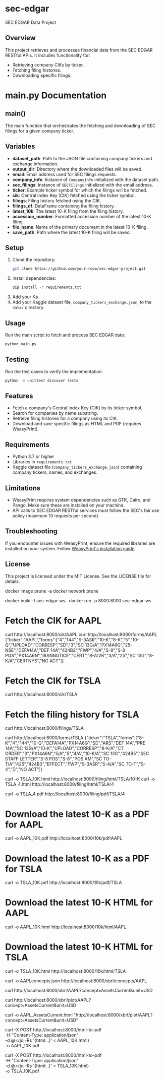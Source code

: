 # sec-edgar

SEC EDGAR Data Project

## Overview
This project retrieves and processes financial data from the SEC EDGAR RESTful APIs. It includes functionality for:
- Retrieving company CIKs by ticker.
- Fetching filing histories.
- Downloading specific filings.

# main.py Documentation

## main()
The main function that orchestrates the fetching and downloading of SEC filings for a given company ticker.

## Variables
- **dataset_path**: Path to the JSON file containing company tickers and exchange information.
- **output_dir**: Directory where the downloaded files will be saved.
- **email**: Email address used for SEC filings requests.
- **company_info**: Instance of `CompanyInfo` initialized with the dataset path.
- **sec_filings**: Instance of `SECFilings` initialized with the email address.
- **ticker**: Example ticker symbol for which the filings will be fetched.
- **cik**: Central Index Key (CIK) fetched using the ticker symbol.
- **filings**: Filing history fetched using the CIK.
- **filings_df**: DataFrame containing the filing history.
- **latest_10k**: The latest 10-K filing from the filing history.
- **accession_number**: Formatted accession number of the latest 10-K filing.
- **file_name**: Name of the primary document in the latest 10-K filing.
- **save_path**: Path where the latest 10-K filing will be saved.


## Setup
1. Clone the repository:
   ```bash
   git clone https://github.com/your-repo/sec-edgar-project.git
   ```
2. Install dependencies:
   ```bash
   pip install -r requirements.txt
   ```
3. Add your Ka
3. Add your Kaggle dataset file, `company_tickers_exchange.json`, to the `data/` directory.

## Usage
Run the main script to fetch and process SEC EDGAR data:

```bash
python main.py
```

## Testing
Run the test cases to verify the implementation:

```bash
python -m unittest discover tests
```

## Features
- Fetch a company's Central Index Key (CIK) by its ticker symbol.
- Search for companies by name substring.
- Retrieve filing histories for a company using its CIK.
- Download and save specific filings as HTML and PDF (requires WeasyPrint).

## Requirements
- Python 3.7 or higher
- Libraries in `requirements.txt`
- Kaggle dataset file (`company_tickers_exchange.json`) containing company tickers, names, and exchanges.

## Limitations
- WeasyPrint requires system dependencies such as GTK, Cairo, and Pango. Make sure these are installed on your machine.
- API calls to SEC EDGAR RESTful services must follow the SEC's fair use policy (maximum 10 requests per second).

## Troubleshooting
If you encounter issues with WeasyPrint, ensure the required libraries are installed on your system. Follow [WeasyPrint's installation guide](https://doc.courtbouillon.org/weasyprint/stable/first_steps.html#installation).

## License
This project is licensed under the MIT License. See the LICENSE file for details.

docker image prune -a
docker network prune

docker build -t sec-edgar-ws .
docker run -p 8000:8000 sec-edgar-ws

# Fetch the CIK for AAPL
curl http://localhost:8000/cik/AAPL
curl http://localhost:8000/forms/AAPL
{"ticker":"AAPL","forms":["4","144","S-3ASR","10-K","8-K","5","10-Q","UPLOAD","CORRESP","SD","3","SC 13G/A","PX14A6G","25-NSE","DEFA14A","DEF 14A","424B2","FWP","4/A","S-8","S-8 POS","PX14A6N","IRANNOTICE","CERT","8-A12B","3/A","25","SC 13G","8-K/A","CERTNYS","NO ACT"]}

# Fetch the CIK for TSLA
curl http://localhost:8000/cik/TSLA

# Fetch the filing history for TSLA
curl http://localhost:8000/filings/TSLA

curl http://localhost:8000/forms/TSLA
{"ticker":"TSLA","forms":["8-K","4","144","10-Q","DEFA14A","PX14A6G","SD","ARS","DEF 14A","PRE 14A","SC 13G/A","10-K","UPLOAD","CORRESP","8-K/A","CT ORDER","3","PX14A6N","5/A","5","4/A","10-K/A","SC 13G","424B5","SEC STAFF LETTER","S-8 POS","S-8","POS AM","SC TO-T/A","425","424B3","EFFECT","FWP","S-3ASR","S-4/A","SC TO-T","S-4","D","NO ACT"]}

curl -o TSLA_10K.html http://localhost:8000/filing/html/TSLA/10-K
curl -o TSLA_4.html http://localhost:8000/filing/html/TSLA/4

curl -o TSLA_4.pdf http://localhost:8000/filing/pdf/TSLA/4

# Download the latest 10-K as a PDF for AAPL
curl -o AAPL_10K.pdf http://localhost:8000/10k/pdf/AAPL

# Download the latest 10-K as a PDF for TSLA
curl -o TSLA_10K.pdf http://localhost:8000/10k/pdf/TSLA

# Download the latest 10-K HTML for AAPL
curl -o AAPL_10K.html http://localhost:8000/10k/html/AAPL

# Download the latest 10-K HTML for TSLA
curl -o TSLA_10K.html http://localhost:8000/10k/html/TSLA

curl -o AAPLconcepts.json http://localhost:8000/xbrl/concepts/AAPL


curl http://localhost:8000/xbrl/AAPL?concept=AssetsCurrent&unit=USD

curl http://localhost:8000/xbrl/plot/AAPL?concept=AssetsCurrent&unit=USD

curl -o AAPL_AssetsCurrent.html "http://localhost:8000/xbrl/plot/AAPL?concept=AssetsCurrent&unit=USD"


curl -X POST http://localhost:8000/html-to-pdf \
     -H "Content-Type: application/json" \
     -d @<(jq -Rs '{html: .}' < AAPL_10K.html) \
     -o AAPL_10K.pdf

curl -X POST http://localhost:8000/html-to-pdf \
     -H "Content-Type: application/json" \
     -d @<(jq -Rs '{html: .}' < TSLA_10K.html) \
     -o TSLA_10K.pdf


